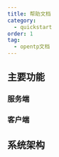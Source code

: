 ```yaml
---
title: 帮助文档
category:
  - quickstart
order: 1
tag:
  - opentp文档
---
```


## 主要功能
### 服务端
### 客户端
## 系统架构
